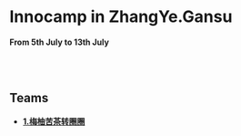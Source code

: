 # Innocamp in ZhangYe.Gansu 
<b> From 5th July to 13th July

<br>
<br>

## Teams
* [1.梅柚苦茶转圈圈](T1/README.md)